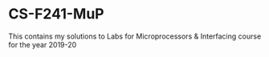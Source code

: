 # CS-F241-MuP
This contains my solutions to Labs for Microprocessors &amp; Interfacing course for the year 2019-20
